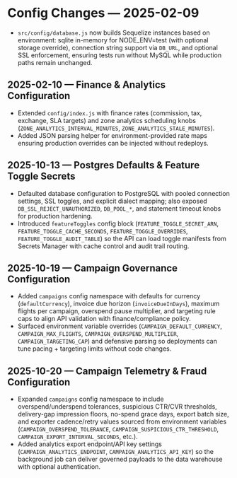 # Config Changes — 2025-02-09

- `src/config/database.js` now builds Sequelize instances based on environment: sqlite in-memory for NODE_ENV=test (with optional storage override), connection string support via `DB_URL`, and optional SSL enforcement, ensuring tests run without MySQL while production paths remain unchanged.
## 2025-02-10 — Finance & Analytics Configuration
- Extended `config/index.js` with finance rates (commission, tax, exchange, SLA targets) and zone analytics scheduling knobs (`ZONE_ANALYTICS_INTERVAL_MINUTES`, `ZONE_ANALYTICS_STALE_MINUTES`).
- Added JSON parsing helper for environment-provided rate maps ensuring production overrides can be injected without redeploys.

## 2025-10-13 — Postgres Defaults & Feature Toggle Secrets
- Defaulted database configuration to PostgreSQL with pooled connection settings, SSL toggles, and explicit dialect mapping; also exposed `DB_SSL_REJECT_UNAUTHORIZED`, `DB_POOL_*`, and statement timeout knobs for production hardening.
- Introduced `featureToggles` config block (`FEATURE_TOGGLE_SECRET_ARN`, `FEATURE_TOGGLE_CACHE_SECONDS`, `FEATURE_TOGGLE_OVERRIDES`, `FEATURE_TOGGLE_AUDIT_TABLE`) so the API can load toggle manifests from Secrets Manager with cache control and audit trail routing.

## 2025-10-19 — Campaign Governance Configuration
- Added `campaigns` config namespace with defaults for currency (`defaultCurrency`), invoice due horizon (`invoiceDueInDays`), maximum flights per campaign, overspend pause multiplier, and targeting rule caps to align API validation with finance/compliance policy.
- Surfaced environment variable overrides (`CAMPAIGN_DEFAULT_CURRENCY`, `CAMPAIGN_MAX_FLIGHTS`, `CAMPAIGN_OVERSPEND_MULTIPLIER`, `CAMPAIGN_TARGETING_CAP`) and defensive parsing so deployments can tune pacing + targeting limits without code changes.

## 2025-10-20 — Campaign Telemetry & Fraud Configuration
- Expanded `campaigns` config namespace to include overspend/underspend tolerances, suspicious CTR/CVR thresholds, delivery-gap impression floors, no-spend grace days, export batch size, and exporter cadence/retry values sourced from environment variables (`CAMPAIGN_OVERSPEND_TOLERANCE`, `CAMPAIGN_SUSPICIOUS_CTR_THRESHOLD`, `CAMPAIGN_EXPORT_INTERVAL_SECONDS`, etc.).
- Added analytics export endpoint/API key settings (`CAMPAIGN_ANALYTICS_ENDPOINT`, `CAMPAIGN_ANALYTICS_API_KEY`) so the background job can deliver governed payloads to the data warehouse with optional authentication.
